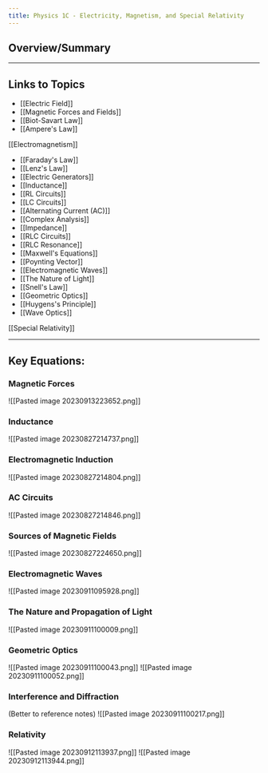 ```yaml
---
title: Physics 1C - Electricity, Magnetism, and Special Relativity
---
```


## Overview/Summary


***
## Links to Topics
- [[Electric Field]]
- [[Magnetic Forces and Fields]]
- [[Biot-Savart Law]]
- [[Ampere's Law]]

[[Electromagnetism]]
- [[Faraday's Law]]
- [[Lenz's Law]]
- [[Electric Generators]]
- [[Inductance]]
- [[RL Circuits]]
- [[LC Circuits]]
- [[Alternating Current (AC)]]
- [[Complex Analysis]]
- [[Impedance]]
- [[RLC Circuits]]
- [[RLC Resonance]]
- [[Maxwell's Equations]]
- [[Poynting Vector]]
- [[Electromagnetic Waves]]
- [[The Nature of Light]]
- [[Snell's Law]]
- [[Geometric Optics]]
- [[Huygens's Principle]]
- [[Wave Optics]]

[[Special Relativity]]

***
## Key Equations:
### Magnetic Forces
![[Pasted image 20230913223652.png]]
### Inductance
![[Pasted image 20230827214737.png]]
### Electromagnetic Induction
![[Pasted image 20230827214804.png]]
### AC Circuits
![[Pasted image 20230827214846.png]]

### Sources of Magnetic Fields
![[Pasted image 20230827224650.png]]

### Electromagnetic Waves
![[Pasted image 20230911095928.png]]
### The Nature and Propagation of Light
![[Pasted image 20230911100009.png]]

### Geometric Optics
![[Pasted image 20230911100043.png]]
![[Pasted image 20230911100052.png]]
### Interference and Diffraction
(Better to reference notes)
![[Pasted image 20230911100217.png]]

### Relativity
![[Pasted image 20230912113937.png]]
![[Pasted image 20230912113944.png]]